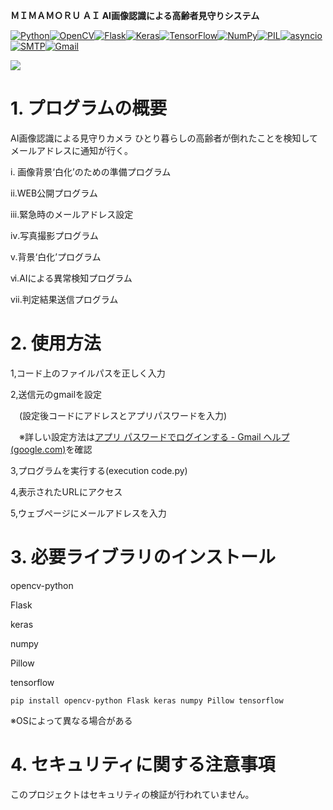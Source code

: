 **ＭＩＭＡＭＯＲＵ ＡＩ  AI画像認識による高齢者見守りシステム**

[![Python](https://img.shields.io/badge/Python-3776AB?style=for-the-badge&logo=python&logoColor=white)](https://www.python.org/)[![OpenCV](https://img.shields.io/badge/OpenCV-5C3EE8?style=for-the-badge&logo=opencv&logoColor=white)](https://opencv.org/)[![Flask](https://img.shields.io/badge/Flask-000000?style=for-the-badge&logo=flask&logoColor=white)](https://flask.palletsprojects.com/)[![Keras](https://img.shields.io/badge/Keras-D00000?style=for-the-badge&logo=keras&logoColor=white)](https://keras.io/)[![TensorFlow](https://img.shields.io/badge/TensorFlow-FF6F00?style=for-the-badge&logo=tensorflow&logoColor=white)](https://www.tensorflow.org/)[![NumPy](https://img.shields.io/badge/NumPy-013243?style=for-the-badge&logo=numpy&logoColor=white)](https://numpy.org/)[![PIL](https://img.shields.io/badge/PIL-512BD4?style=for-the-badge&logo=pillow&logoColor=white)](https://pillow.readthedocs.io/en/stable/)[![asyncio](https://img.shields.io/badge/asyncio-00C49F?style=for-the-badge&logo=python&logoColor=white)](https://docs.python.org/3/library/asyncio.html)[![SMTP](https://img.shields.io/badge/SMTP-0072C6?style=for-the-badge&logo=mail.ru&logoColor=white)](https://en.wikipedia.org/wiki/Simple_Mail_Transfer_Protocol)[![Gmail](https://img.shields.io/badge/Gmail-EA4335?style=for-the-badge&logo=gmail&logoColor=white)](https://www.gmail.com/)


**![](https://lh7-us.googleusercontent.com/Dtkq6wnDS8QQn93AcJd_wP4oDmzrfZfXeLC_-vwLTux5sFtIHBjO5F8Bh1dJHjjfqTx0EH8ph4T3ezxOpiUFoYFp0ke1NlF7gypYD5zttpEnXMx_KzK41EYewPRahTaAlnkMIwdI4SrotIF0Hbkb8bs)**


# 1. プログラムの概要
AI画像認識による見守りカメラ
ひとり暮らしの高齢者が倒れたことを検知してメールアドレスに通知が行く。

i. 画像背景‘白化’のための準備プログラム

ii.WEB公開プログラム

iii.緊急時のメールアドレス設定

ⅳ.写真撮影プログラム

ⅴ.背景‘白化’プログラム

ⅵ.AIによる異常検知プログラム

ⅶ.判定結果送信プログラム


# 2. 使用方法
1,コード上のファイルパスを正しく入力

2,送信元のgmailを設定

　(設定後コードにアドレスとアプリパスワードを入力)

　※詳しい設定方法は[アプリ パスワードでログインする - Gmail ヘルプ (google.com)](https://support.google.com/mail/answer/185833?hl=ja)を確認

3,プログラムを実行する(execution code.py)

4,表示されたURLにアクセス

5,ウェブぺージにメールアドレスを入力

# 3. 必要ライブラリのインストール
opencv-python

Flask

keras

numpy

Pillow

tensorflow

```
pip install opencv-python Flask keras numpy Pillow tensorflow

```
※OSによって異なる場合がある

# 4. セキュリティに関する注意事項

このプロジェクトはセキュリティの検証が行われていません。
